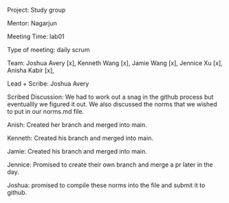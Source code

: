 

Project: Study group

Mentor: Nagarjun

Meeting Time: lab01

Type of meeting: daily scrum

Team: Joshua Avery [x], Kenneth Wang [x], Jamie Wang [x], Jennice Xu [x], Anisha Kabir [x], 

Lead + Scribe: Joshua Avery

Scribed Discussion:
 We had to work out  a snag in the github process but eventuallly we figured it out. We also discussed the norms that we wished to put in our norms.md file. 
 
 Anish: Created her branch and merged into main.

Kenneth: Created his branch and merged into main.

Jamie: Created his branch and merged into main.

Jennice: Promised to create their own branch and merge a pr later in the day.

Joshua: promised to compile these norms into the file and submit it to github.
